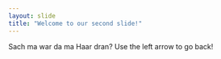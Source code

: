```yaml
---
layout: slide
title: "Welcome to our second slide!"
---
```

Sach ma war da ma Haar dran?
Use the left arrow to go back!

